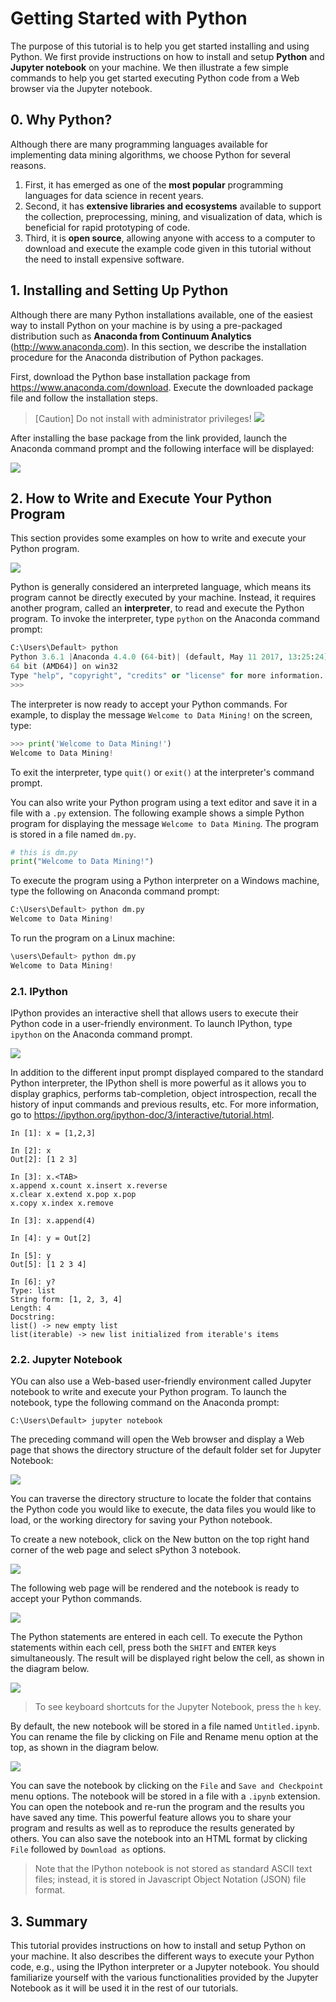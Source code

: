 # Getting Started with Python

The purpose of this tutorial is to help you get started installing and using Python. We first provide instructions on how to install and setup **Python** and **Jupyter notebook** on your machine. We then illustrate a few simple commands to help you get started executing Python code from a Web browser via the Jupyter notebook.


## 0. Why Python?

Although there are many programming languages available for implementing data mining algorithms, we choose Python for several reasons. 

1. First, it has emerged as one of the **most popular** programming languages for data science in recent years. 
2. Second, it has **extensive libraries and ecosystems** available to support the collection, preprocessing, mining, and visualization of data, which is beneficial for rapid prototyping of code. 
3. Third, it is **open source**, allowing anyone with access to a computer to download and execute the example code given in this tutorial without the need to install expensive software.




## 1. Installing and Setting Up Python

Although there are many Python installations available, one of the easiest way to install Python on your machine is by using a pre-packaged distribution such as **Anaconda from Continuum Analytics** (http://www.anaconda.com). In this section, we describe the installation procedure for the Anaconda distribution of Python packages.

First, download the Python base installation package from https://www.anaconda.com/download. Execute the downloaded package file and follow the installation steps.

> [Caution] Do not install with administrator privileges!
> ![](figs/lab1_fig0.png)

After installing the base package from the link provided, launch the Anaconda command prompt and the following interface will be displayed:

![](figs/lab1_fig1.png)


## 2. How to Write and Execute Your Python Program

This section provides some examples on how to write and execute your Python program. 

![](figs/lab1_interpreter.png)

Python is generally considered an interpreted language, which means its program cannot be directly executed by your machine. Instead, it requires another program, called an **interpreter**, to read and execute the Python program. To invoke the interpreter, type `python` on the Anaconda command prompt:

```python
C:\Users\Default> python 
Python 3.6.1 |Anaconda 4.4.0 (64-bit)| (default, May 11 2017, 13:25:24) [MSC v.1900
64 bit (AMD64)] on win32
Type "help", "copyright", "credits" or "license" for more information.
>>>
```

The interpreter is now ready to accept your Python commands. For example, to display the message `Welcome to Data Mining!` on the screen, type:

```python
>>> print('Welcome to Data Mining!')
Welcome to Data Mining!
```

To exit the interpreter, type `quit()` or `exit()` at the interpreter's command prompt. 

You can also write your Python program using a text editor and save it in a file with a `.py` extension. The following example shows a simple Python program for displaying the message `Welcome to Data Mining`. The program is stored in a file named `dm.py`. 

```python
# this is dm.py
print("Welcome to Data Mining!")
```

To execute the program using a Python interpreter on a Windows machine, type the following on Anaconda command prompt:

```python
C:\Users\Default> python dm.py
Welcome to Data Mining!
```

To run the program on a Linux machine:

```python
\users\Default> python dm.py
Welcome to Data Mining!
```

### 2.1. IPython

IPython provides an interactive shell that allows users to execute their Python code in a user-friendly environment. To launch IPython, type `ipython` on the Anaconda command prompt.

![](figs/lab1_fig2.png)

In addition to the different input prompt displayed compared to the standard Python interpreter, the IPython shell is more powerful as it allows you to display graphics, performs tab-completion, object introspection, recall the history of input commands and previous results, etc. For more information, go to <https://ipython.org/ipython-doc/3/interactive/tutorial.html>.

```ipython
In [1]: x = [1,2,3]

In [2]: x
Out[2]: [1 2 3]

In [3]: x.<TAB>
x.append x.count x.insert x.reverse
x.clear x.extend x.pop x.pop
x.copy x.index x.remove

In [3]: x.append(4)

In [4]: y = Out[2]

In [5]: y
Out[5]: [1 2 3 4]

In [6]: y?
Type: list
String form: [1, 2, 3, 4]
Length: 4
Docstring:
list() -> new empty list
list(iterable) -> new list initialized from iterable's items
```

### 2.2. Jupyter Notebook


YOu can also use a Web-based user-friendly environment called Jupyter notebook to write and execute your Python program. To launch the notebook, type the following command on the Anaconda prompt:

```shell
C:\Users\Default> jupyter notebook
```

The preceding command will open the Web browser and display a Web page that shows the directory structure of the default folder set for Jupyter Notebook:

![](figs/lab1_fig3.png)

You can traverse the directory structure to locate the folder that contains the Python code you would like to execute, the data files you would like to load, or the working directory for saving your Python notebook.

To create a new notebook, click on the New button on the top right hand corner of the web page and select sPython 3 notebook.

![](figs/lab1_fig4.png)

The following web page will be rendered and the notebook is ready to accept your Python commands.

![](figs/lab1_fig5.png)

The Python statements are entered in each cell. To execute the Python statements within each cell, press both the `SHIFT` and `ENTER` keys simultaneously. The result will be displayed right below the cell, as shown in the diagram below.

![](figs/lab1_fig6.png)

> To see keyboard shortcuts for the Jupyter Notebook, press the `h` key.

By default, the new notebook will be stored in a file named `Untitled.ipynb`. You can rename the file by clicking on File and Rename menu option at the top, as shown in the diagram below.

![](figs/lab1_fig7.png)

You can save the notebook by clicking on the `File` and `Save and Checkpoint` menu options. The notebook will be stored in a file with a `.ipynb` extension. You can open the notebook and re-run the program and the results you have saved any time. This powerful feature allows you to share your program and results as well as to reproduce the results generated by others. You can also save the notebook into an HTML format by clicking `File` followed by `Download as` options. 

> Note that the IPython notebook is not stored as standard ASCII text files; instead, it is stored in Javascript Object Notation (JSON) file format.

## 3. Summary

This tutorial provides instructions on how to install and setup Python on your machine. It also describes the different ways to execute your Python code, e.g., using the IPython interpreter or a Jupyter notebook. You should familiarize yourself with the various functionalities provided by the Jupyter Notebook as it will be used it in the rest of our tutorials.